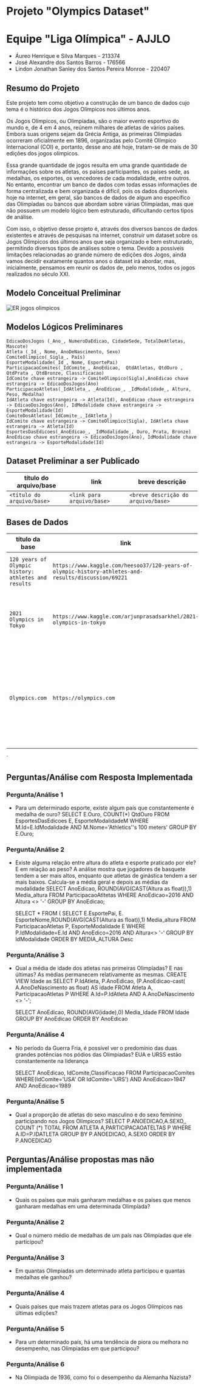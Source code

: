# Projeto "Olympics Dataset"

# Equipe "Liga Olímpica" - AJJLO
* Áureo Henrique e Silva Marques - 213374
* José Alexandre dos Santos Barros - 176566
* Lindon Jonathan Sanley dos Santos Pereira Monroe - 220407

## Resumo do Projeto
Este projeto tem como objetivo a construção de um banco de dados cujo tema é o histórico dos Jogos Olímpicos nos últimos anos.

Os Jogos Olímpicos, ou Olimpíadas, são o maior evento esportivo do mundo e, de 4 em 4 anos, reúnem milhares de atletas de vários países. Embora suas origens sejam da Grécia Antiga, as primeiras Olimpíadas ocorreram oficialmente em 1896, organizadas pelo Comitê Olímpico Internacional (COI) e, portanto, desse ano até hoje, tratam-se de mais de 30 edições dos jogos olímpicos.

Essa grande quantidade de jogos resulta em uma grande quantidade de informações sobre os atletas, os países participantes, os países sede, as medalhas, os esportes, os vencedores de cada modalidade, entre outros. No entanto, encontrar um banco de dados com todas essas informações de forma centralizada e bem organizada é difícil, pois os dados disponíveis hoje na internet, em geral, são bancos de dados de algum ano específico das Olimpíadas ou bancos que abordam sobre várias Olimpíadas, mas que não possuem um modelo lógico bem estruturado, dificultando certos tipos de análise.

Com isso, o objetivo desse projeto é, através dos diversos bancos de dados existentes e através de pesquisas na internet, construir um dataset sobre os Jogos Olímpicos dos últimos anos que seja organizado e bem estruturado, permitindo diversos tipos de análises sobre o tema. Devido a possíveis limitações relacionadas ao grande número de edições dos Jogos, ainda vamos decidir exatamente quantos anos o dataset irá abordar, mas, inicialmente, pensamos em reunir os dados de, pelo menos, todos os jogos realizados no século XXI.


## Modelo Conceitual Preliminar

![ER jogos olimpicos](images/Modelo_Conceitual.png)

## Modelos Lógicos Preliminares

~~~
EdicaoDosJogos (_Ano_, NumeroDaEdicao, CidadeSede, TotalDeAtletas, Mascote)
Atleta (_Id_, Nome, AnoDeNascimento, Sexo)
ComiteOlimpico(_Sigla_, País)
EsporteModalidade(_Id_, Nome, EsportePai)
ParticipacaoComites(_IdComite_, AnoEdicao,  QtdAtletas, QtdOuro , QtdPrata , QtdBronze, Classificacao)
IdComite chave estrangeira -> ComiteOlimpico(Sigla),AnoEdicao chave estrangeira -> EdicaoDosJogos(Ano)
ParticipacaoAtletas(_IdAtleta_, _AnoEdicao_, _IdModalidade_, Altura, Peso, Medalha)
IdAtleta chave estrangeira -> Atleta(Id), AnoEdicao chave estrangeira -> EdicaoDosJogos(Ano), IdModalidade chave estrangeira -> EsporteModalidade(Id)
ComiteDosAtletas(_IdComite_,_IdAtleta_)
IdComite chave estrangeira -> ComiteOlimpico(Sigla), IdAtleta chave estrangeira -> Atleta(Id)
EsportesDasEdicoes(_AnoEdicao_, _IdModalidade_, Ouro, Prata, Bronze)
AnoEdicao chave estrangeira -> EdicaoDosJogos(Ano), IdModalidade chave estrangeira -> EsporteModalidade(Id)

~~~

## Dataset Preliminar a ser Publicado

título do arquivo/base | link | breve descrição
----- | ----- | -----
`<título do arquivo/base>` | `<link para arquivo/base>` | `<breve descrição do arquivo/base>`


## Bases de Dados

título da base | link | breve descrição
----- | ----- | -----
`120 years of Olympic history: athletes and results` | `https://www.kaggle.com/heesoo37/120-years-of-olympic-history-athletes-and-results/discussion/69221` | `Dataset histórico, uma tabela com dados das olimpíadas de 1896 a 2016`
`2021 Olympics in Tokyo` |`https://www.kaggle.com/arjunprasadsarkhel/2021-olympics-in-tokyo` |`Dataset que consiste em uma tabela com dados específicos das olimpíadas de Tóquio em 2021.` 
`Olympics.com`|`https://olympics.com` |`Site oficial do Comitê Olímpico Internacional (IOC) contendo uma base extensa de dados, notícias e informações sobre os Jogos Olímpicos e seus envolvidos, em geral.`
`
## Perguntas/Análise com Resposta Implementada

### Pergunta/Análise 1

* Para um determinado esporte, existe algum país que constantemente é medalha de ouro?
 SELECT E.Ouro, COUNT(*) QtdOuro 
   FROM EsportesDasEdicoes E, EsporteModalidadeM
     WHERE M.Id=E.IdModalidade AND M.Nome='Athletics''s 100 meters'
     GROUP BY E.Ouro; 

### Pergunta/Análise 2

* Existe alguma relação entre altura do atleta e esporte praticado por ele? E em relação ao peso?
  A análise mostra que jogadores de basquete tendem a ser mais altos, enquanto que atletas de ginástica tendem a ser mais baixos. Calcula-se a média geral e depois as   médias da modalidade
  SELECT AnoEdicao, ROUND(AVG(CAST(Altura as float)),1) Media_altura 
    FROM ParticipacaoAtltetas
      WHERE AnoEdicao=2016 AND Altura <> '-'
      GROUP BY AnoEdicao;
      
    SELECT *
      FROM (
            SELECT E.EsportePai, E. EsporteNome,ROUND(AVG(CAST(Altura as float)),1) Media_altura
             FROM ParticipacaoAtletas P, EsporteModalidade E
              WHERE P.IdModalidade=E.Id AND AnoEdico=2016 AND Altura<> '-'
              GROUP BY IdModalidade
              ORDER BY MEDIA_ALTURA Desc
    
### Pergunta/Análise 3

* Qual a média de idade dos atletas nas primeiras Olimpíadas? E nas últimas?
  As médias permanecem relativamente as mesmas.
  CREATE VIEW Idade as SELECT P.IdAtleta, P.AnoEdicao, (P.AnoEdicao-cast( A.AnoDeNascimento as float) AS idade
    FROM Atleta A, ParticipacaoAtletas P
    WHERE A.Id=P.IdAtleta AND A.AnoDeNascimento <> '-';
    
    SELECT AnoEdicao, ROUND(AVG(idade),0) Media_Idade
      FROM Idade
      GROUP BY AnoEdicao
      ORDER BY AnoEdicao
      
 ### Pergunta/Análise 4
 
 * No período da Guerra Fria, é possível ver o predomínio das duas grandes potências nos pódios das Olímpiadas?
   EUA e URSS estão constantemente na liderança
   
   SELECT AnoEdicao, IdComite,Classificacao
    FROM ParticipacaoComites
      WHERE(IdComite='USA' OR IdComite='URS') AND AnoEdicao>1947 AND AnoEdicao<1989
      
 ### Pergunta/Análise 5
 
 * Qual a proporção de atletas do sexo masculino e do sexo feminino participando nos Jogos Olímpicos?
   SELECT P.ANOEDICAO,A.SEXO,, COUNT (*) TOTAL
    FROM ATLETA A,PARTICIPACAOATELTAS P
     WHERE A.ID=P.IDATLETA
     GROUP BY P.ANOEDICAO, A.SEXO
     ORDER BY P.ANOEDICAO

## Perguntas/Análise propostas mas não  implementada

### Pergunta/Análise 1

* Quais os países que mais ganharam medalhas e os países que menos ganharam medalhas em uma determinada Olimpíada?

### Pergunta/Análise 2

* Qual o número médio de medalhas de um país nas Olimpíadas que ele participou?

### Pergunta/Análise 3

* Em quantas Olimpíadas um determinado atleta participou e quantas medalhas ele ganhou?

### Pergunta/Análise 4

* Quais países que mais trazem atletas para os Jogos Olímpicos nas últimas edições?

### Pergunta/Análise 5

* Para um determinado país, há uma tendência de piora ou melhora no desempenho, nas Olimpíadas em que participou?

### Pergunta/Análise 6

* Na Olímpiada de 1936, como foi o desempenho da Alemanha Nazista?




